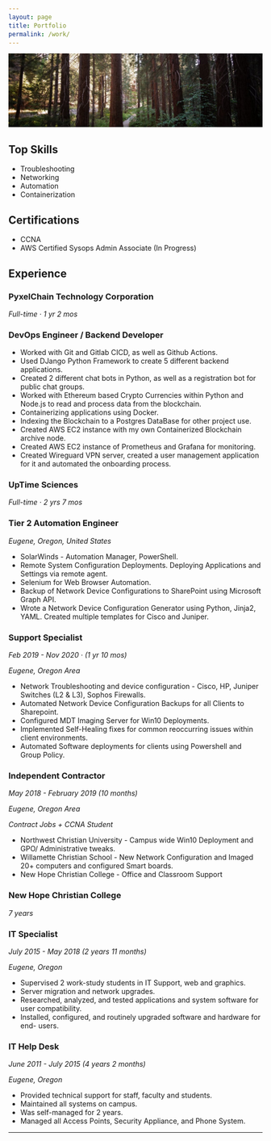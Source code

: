 ```yaml
---
layout: page
title: Portfolio
permalink: /work/
---
```


![work](https://raw.githubusercontent.com/jordantrujillo/jordantrujillo.github.io/main/images/work-banner.jpg "work-banner")

## **Top Skills**
- Troubleshooting
- Networking
- Automation
- Containerization

## **Certifications**
- CCNA
- AWS Certified Sysops Admin Associate (In Progress)

## **Experience**

### **PyxelChain Technology Corporation**
*Full-time · 1 yr 2 mos*

### DevOps Engineer / Backend Developer

- Worked with Git and Gitlab CICD, as well as Github Actions.
- Used DJango Python Framework to create 5 different backend applications.
- Created 2 different chat bots in Python, as well as a registration bot for public chat groups.
- Worked with Ethereum based Crypto Currencies within Python and Node.js to read and process data from the blockchain.
- Containerizing applications using Docker.
- Indexing the Blockchain to a Postgres DataBase for other project use.
- Created AWS EC2 instance with my own Containerized Blockchain archive node.
- Created AWS EC2 instance of Prometheus and Grafana for monitoring.
- Created Wireguard VPN server, created a user management application for it and automated the onboarding process. 

### **UpTime Sciences**
*Full-time · 2 yrs 7 mos*

### Tier 2 Automation Engineer

*Eugene, Oregon, United States*

 - SolarWinds - Automation Manager, PowerShell. 
 - Remote System Configuration Deployments. Deploying Applications and Settings via remote agent. 
 - Selenium for Web Browser Automation. 
 - Backup of Network Device Configurations to SharePoint using Microsoft Graph API. 
 - Wrote a Network Device Configuration Generator using Python, Jinja2, YAML. Created multiple templates for Cisco and Juniper.

### Support Specialist

*Feb 2019 - Nov 2020 · (1 yr 10 mos)*

*Eugene, Oregon Area*

- Network Troubleshooting and device configuration - Cisco, HP, Juniper Switches (L2 & L3), Sophos Firewalls. 
- Automated Network Device Configuration Backups for all Clients to Sharepoint. 
- Configured MDT Imaging Server for Win10 Deployments. 
- Implemented Self-Healing fixes for common reoccurring issues within client environments. 
- Automated Software deployments for clients using Powershell and Group Policy.

### **Independent Contractor**
*May 2018 - February 2019 (10 months)*

*Eugene, Oregon Area*

*Contract Jobs + CCNA Student*

- Northwest Christian University - Campus wide Win10 Deployment and GPO/
Administrative tweaks.
- Willamette Christian School - New Network Configuration and Imaged 20+
computers and configured Smart boards.
- New Hope Christian College - Office and Classroom Support

### **New Hope Christian College**
*7 years*

### IT Specialist

*July 2015 - May 2018 (2 years 11 months)*

*Eugene, Oregon*

- Supervised 2 work-study students in IT Support, web and graphics.
- Server migration and network upgrades.
- Researched, analyzed, and tested applications and system software for user
compatibility.
- Installed, configured, and routinely upgraded software and hardware for end-
users.

### IT Help Desk
*June 2011 - July 2015 (4 years 2 months)*

*Eugene, Oregon*

- Provided technical support for staff, faculty and students.
- Maintained all systems on campus.
- Was self-managed for 2 years.
- Managed all Access Points, Security Appliance, and Phone System.

---